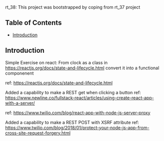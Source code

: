 rt_38: This project was bootstrapped by coping from rt_37 project

## Table of Contents

- [Introduction](#Introduction)


## Introduction

Simple Exercise on react: From clock as a class in https://reactjs.org/docs/state-and-lifecycle.html
convert it into a functional componenent

ref: https://reactjs.org/docs/state-and-lifecycle.html

Added a capability to make a REST get when clicking a button
ref: https://www.newline.co/fullstack-react/articles/using-create-react-app-with-a-server/

ref: https://www.twilio.com/blog/react-app-with-node-js-server-proxy

Added a capability to make a REST POST with XSRF attribute
ref: https://www.twilio.com/blog/2018/01/protect-your-node-js-app-from-cross-site-request-forgery.html

